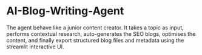 # AI-Blog-Writing-Agent
The agent behave like a junior content creator. It takes a topic as input, performs contextual research, auto-generates the SEO blogs, optimises the content, and finally export structured blog files and metadata using the streamlit interactive UI. 
